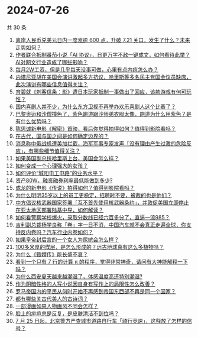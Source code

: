 # 2024-07-26

共 30 条

<!-- BEGIN -->
<!-- 最后更新时间 Fri Jul 26 2024 00:15:37 GMT+0800 (China Standard Time) -->

1. [离岸人民币兑美元日内一度涨逾 600 点，升破 7.21 关口，发生了什么？未来走势如何？](https://www.zhihu.com/question/662553959)
1. [作者联合抵制番茄小说「AI 协议」，日更万字不敌一键成文，如何看待此举？AI对网文行业造成了哪些影响？](https://www.zhihu.com/question/662347662)
1. [每月2W工资，但是几乎每天没事可做，心里有点内疚怎么办？](https://www.zhihu.com/question/662361593)
1. [内塔尼亚胡在美国会演讲激起多方抗议，哈里斯等多名民主党国会议员缺席，此次演讲有哪些信息值得关注？](https://www.zhihu.com/question/662536036)
1. [育碧就《刺客信条：影》遭日本玩家抵制一事做出了回应，该款游戏有何可玩性？](https://www.zhihu.com/question/662389640)
1. [国内喜剧人并不少，为什么东方卫视不再举办欢乐喜剧人这个比赛了？](https://www.zhihu.com/question/643028509)
1. [巴黎奥运和沙僧撞色了，紫色跑道跟沙师弟衣服太像，跑道为什么用紫色？是有什么优势吗？](https://www.zhihu.com/question/662525490)
1. [陈思诚新电影《解密》首映，看后你觉得拍得如何？值得到影院看吗？](https://www.zhihu.com/question/662550617)
1. [在古代，国与国之间是如何确定边界的？](https://www.zhihu.com/question/367925235)
1. [消息称中俄战机遭美加拦截，海军军事专家发声「没有理由产生过激的危险反应」，有哪些细节值得关注？](https://www.zhihu.com/question/662566971)
1. [如果美国副总统哈里斯上台，美国会怎么样？](https://www.zhihu.com/question/482072519)
1. [如何变成一个心理强大的女孩？](https://www.zhihu.com/question/542764581)
1. [如何评价“城阳电工电路”的业务水平？](https://www.zhihu.com/question/642531316)
1. [资产80W，融资融券利率最低能做到多少?](https://www.zhihu.com/question/632600875)
1. [成龙的新电影《传说》拍得如何？值得到影院看吗？](https://www.zhihu.com/question/661424295)
1. [为什么明明35岁以上的员工更稳定，招聘时不要，被裁的也是他们？](https://www.zhihu.com/question/659022679)
1. [中方倡议核武器国家签署「互不首先使用核武器条约」，并敦促美国立即停止在亚太地区部署陆基中导，如何解读？](https://www.zhihu.com/question/662454061)
1. [如何看警察学校爆火，录取分数线已经六百多分了，直逼一流985？](https://www.zhihu.com/question/662019683)
1. [吉利副总裁杨学良称「卷」字一日不消，中国汽车就不会真正走遍全球，你支持反内卷吗？汽车行业内卷如何？](https://www.zhihu.com/question/661670544)
1. [如果皇帝封后宫的一个女人为尿嫔会怎么样？](https://www.zhihu.com/question/653553525)
1. [100多米厚的煤层，是怎么形成的？远古地球真有这么多植物吗？](https://www.zhihu.com/question/638922973)
1. [为什么《甄嬛传》能长盛不衰？](https://www.zhihu.com/question/320896213)
1. [看到一个只有 7 行的计算 π 的程序，觉得非常神奇，请问有大神能解释一下吗？](https://www.zhihu.com/question/630253368)
1. [为什么西安夏天越来越潮湿了，体感温度高还特别潮湿?](https://www.zhihu.com/question/662426241)
1. [作为阴暗性格的人写小说因自身有写作上的局限性怎么改善？](https://www.zhihu.com/question/662321105)
1. [罗马帝国内的平民从何时开始不再感到帝国东西部不再是同一个国家？](https://www.zhihu.com/question/661741177)
1. [都有哪些关古代美人的古诗词？](https://www.zhihu.com/question/661706120)
1. [一部漫画如果人物画风不同会怎样？](https://www.zhihu.com/question/337864420)
1. [脸上的痘痘总是反复，是皮肤清洁不到位吗？](https://www.zhihu.com/question/653234160)
1. [7 月 25 日起，北京警方严查城市道路自行车「骑行竞速」，这释放了怎样的信号？](https://www.zhihu.com/question/662544561)

<!-- END -->
